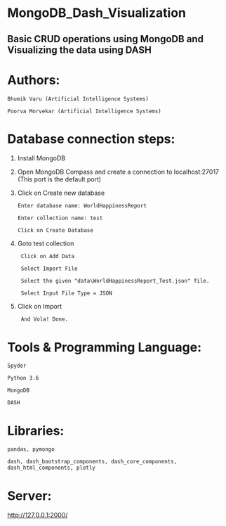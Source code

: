 # MongoDB_Dash_Visualization
 Basic CRUD operations using MongoDB and Visualizing the data using DASH
-----------------------------------------------------------------------------------
# Authors:

    Bhumik Varu (Artificial Intelligence Systems)

    Poorva Morvekar (Artificial Intelligence Systems)

# Database connection steps:

1. Install MongoDB

2. Open MongoDB Compass and create a connection to localhost:27017  (This port is the default port)

3. Click on Create new database

       Enter database name: WorldHappinessReport

       Enter collection name: test

       Click on Create Database

4. Goto test collection

        Click on Add Data

        Select Import File

        Select the given "data\WorldHappinessReport_Test.json" file.

        Select Input File Type = JSON

5. Click on Import

        And Vola! Done.


# Tools & Programming Language:

    Spyder

    Python 3.6

    MongoDB

    DASH



# Libraries:

    pandas, pymongo

    dash, dash_bootstrap_components, dash_core_components, dash_html_components, plotly



# Server:

http://127.0.0.1:2000/
